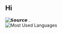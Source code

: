 ## Hi 


 
![ 𝙎𝙤𝙪𝙧𝙘𝙚 .](https://github-readme-stats.vercel.app/api?username=KAZIM8&show_icons=true&include_all_commits=true&theme=vue-dark)  
![Most Used Languages](https://github-readme-stats.vercel.app/api/top-langs/?username=KAZIM8&exclude_repo=swype-patch&theme=vue-dark&layout=compact)  
